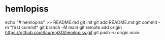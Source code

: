 # hemlopiss

echo "# hemlopiss" >> README.md
git init
git add README.md
git commit -m "first commit"
git branch -M main
git remote add origin https://github.com/laurenjXD/hemlopiss.git
git push -u origin main
